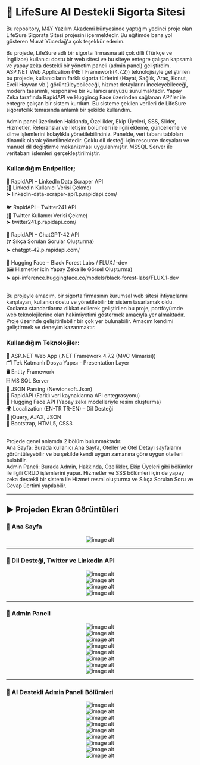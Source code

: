 # 🚀 LifeSure AI Destekli Sigorta Sitesi
Bu repository, M&Y Yazılım Akademi bünyesinde yaptığım yedinci proje olan LifeSure Sigorata Sitesi projesini içermektedir. Bu eğitimde bana yol gösteren Murat Yücedağ'a çok teşekkür ederim.

Bu projede, LifeSure adlı bir sigorta firmasına ait çok dilli (Türkçe ve İngilizce) kullanıcı dostu bir web sitesi ve bu siteye entegre çalışan kapsamlı ve yapay zeka destekli bir yönetim paneli (admin panel) geliştirdim. ASP.NET Web Application (NET Framework(4.7.2)) teknolojisiyle geliştirilen bu projede, kullanıcıların farklı sigorta türlerini (Hayat, Sağlık, Araç, Konut, Evcil Hayvan vb.) görüntüleyebileceği, hizmet detaylarını inceleyebileceği, modern tasarımlı, responsive bir kullanıcı arayüzü sunulmaktadır. Yapay Zeka tarafında RapidAPI ve Huggincg Face üzerinden sağlanan API'ler ile entegre çalışan bir sistem kurdum. Bu sisteme çekilen verileri de LifeSure sigoratcılık temasında anlamlı bir şekilde kullandım.

Admin panel üzerinden Hakkında, Özellikler, Ekip Üyeleri, SSS, Slider, Hizmetler, Referanslar ve İletişim bölümleri ile ilgili ekleme, güncelleme ve silme işlemlerini kolaylıkla yönetilebilirsiniz. Panelde, veri tabanı tabloları dinamik olarak yönetilmektedir. Çoklu dil desteği için resource dosyaları ve manuel dil değiştirme mekanizması uygulanmıştır. MSSQL Server ile veritabanı işlemleri gerçekleştirilmiştir.

### Kullandığım Endpoitler;<br>
🔗 RapidAPI – LinkedIn Data Scraper API<br>
(👤 LinkedIn Kullanıcı Verisi Çekme)<br>
➤ linkedin-data-scraper-api1.p.rapidapi.com/<br>
<br>
🐦 RapidAPI – Twitter241 API<br>
(🧾 Twitter Kullanıcı Verisi Çekme)<br>
➤ twitter241.p.rapidapi.com/<br>
<br>
💬 RapidAPI – ChatGPT-42 API<br>
(❓ Sıkça Sorulan Sorular Oluşturma)<br>
➤ chatgpt-42.p.rapidapi.com/<br>
<br>
🎨 Hugging Face – Black Forest Labs / FLUX.1-dev<br>
(🖼️ Hizmetler için Yapay Zeka ile Görsel Oluşturma)<br>
➤ api-inference.huggingface.co/models/black-forest-labs/FLUX.1-dev<br><br>

Bu projeyle amacım, bir sigorta firmasının kurumsal web sitesi ihtiyaçlarını karşılayan, kullanıcı dostu ve yönetilebilir bir sistem tasarlamak oldu. Kodlama standartlarına dikkat edilerek geliştirilen bu proje, portföyümde web teknolojilerine olan hakimiyetimi göstermek amacıyla yer almaktadır. Proje üzerinde gelişitirilebilir bir çok yer bulunabilir. Amacım kendimi geliştirmek ve deneyim kazanmaktır.<br>

###  Kullandığım Teknolojiler:<br>
🧠 ASP.NET Web App (.NET Framework 4.7.2 (MVC Mimarisi))<br>
🗂️ Tek Katmanlı Dosya Yapısı - Presentation Layer<br>
🛢️ Entity Framework<br>
🗄️ MS SQL Server<br>
💾 JSON Parsing (Newtonsoft.Json)<br>
🔗 RapidAPI (Farklı veri kaynaklarına API entegrasyonu)<br>
🤖 Hugging Face API (Yapay zeka modelleriyle resim oluşturma)<br>
🌍 Localization (EN-TR TR-EN) – Dil Desteği<br>
🧩 jQuery, AJAX, JSON<br>
🎨 Bootstrap, HTML5, CSS3<br><br>

Projede genel anlamda 2 bölüm bulunmaktadır.<br>
Ana Sayfa: Burada kullanıcı Ana Sayfa, Oteller ve Otel Detayı sayfalarını görüntüleyebilir ve bu şekilde kendi uygun zamanına göre uygun otelleri bulabilir.<br>
Admin Paneli: Burada Admin, Hakkında, Özellikler, Ekip Üyeleri gibi bölümler ile ilgili CRUD işlemlerini yapar. Hizmetler ve SSS bölümleri için de yapay zeka destekli bir sistem ile Hizmet resmi oluşturma ve Sıkça Sorulan Soru ve Cevap üertimi yapılabilir.

---

## :arrow_forward: Projeden Ekran Görüntüleri

### :triangular_flag_on_post: Ana Sayfa
<div align="center">
  <img src="https://github.com/melihcolak0/LifeSureMVC/blob/0014dca4b043c2e06433f2f84f59481dacc9a202/ss/localhost_44303_Default_Index%20(1).png" alt="image alt">
</div>

---

### :triangular_flag_on_post: Dil Desteği, Twitter ve Linkedin API
<div align="center">
  <img src="https://github.com/melihcolak0/LifeSureMVC/blob/0014dca4b043c2e06433f2f84f59481dacc9a202/ss/localhost_44303_Default_Index.png" alt="image alt">
</div>
<div align="center">
  <img src="https://github.com/melihcolak0/LifeSureMVC/blob/0014dca4b043c2e06433f2f84f59481dacc9a202/ss/localhost_44303_Default_Index%20(2).png" alt="image alt">
</div>
<div align="center">
  <img src="https://github.com/melihcolak0/LifeSureMVC/blob/0014dca4b043c2e06433f2f84f59481dacc9a202/ss/Ekran%20g%C3%B6r%C3%BCnt%C3%BCs%C3%BC%202025-07-22%20163532.png" alt="image alt">
</div>
<div align="center">
  <img src="https://github.com/melihcolak0/LifeSureMVC/blob/0014dca4b043c2e06433f2f84f59481dacc9a202/ss/Ekran%20g%C3%B6r%C3%BCnt%C3%BCs%C3%BC%202025-07-22%20163930.png" alt="image alt">
</div>

---

### :triangular_flag_on_post: Admin Paneli
<div align="center">
  <img src="https://github.com/melihcolak0/LifeSureMVC/blob/0014dca4b043c2e06433f2f84f59481dacc9a202/ss/localhost_44303_About_Index.png" alt="image alt">
</div>
<div align="center">
  <img src="https://github.com/melihcolak0/LifeSureMVC/blob/0014dca4b043c2e06433f2f84f59481dacc9a202/ss/localhost_44303_Feature_Index.png" alt="image alt">
</div>
<div align="center">
  <img src="https://github.com/melihcolak0/LifeSureMVC/blob/0014dca4b043c2e06433f2f84f59481dacc9a202/ss/localhost_44303_Feature_CreateFeature.png" alt="image alt">
</div>
<div align="center">
  <img src="https://github.com/melihcolak0/LifeSureMVC/blob/0014dca4b043c2e06433f2f84f59481dacc9a202/ss/localhost_44303_Feature_UpdateFeature_1.png" alt="image alt">
</div>
<div align="center">
  <img src="https://github.com/melihcolak0/LifeSureMVC/blob/0014dca4b043c2e06433f2f84f59481dacc9a202/ss/localhost_44303_Member_Index.png" alt="image alt">
</div>
<div align="center">
  <img src="https://github.com/melihcolak0/LifeSureMVC/blob/0014dca4b043c2e06433f2f84f59481dacc9a202/ss/localhost_44303_Slider_Index.png" alt="image alt">
</div>
<div align="center">
  <img src="https://github.com/melihcolak0/LifeSureMVC/blob/0014dca4b043c2e06433f2f84f59481dacc9a202/ss/localhost_44303_Testimonial_Index.png" alt="image alt">
</div>
<div align="center">
  <img src="https://github.com/melihcolak0/LifeSureMVC/blob/0014dca4b043c2e06433f2f84f59481dacc9a202/ss/localhost_44303_Contact_Index.png" alt="image alt">
</div>

---

### :triangular_flag_on_post: AI Destekli Admin Paneli Bölümleri
<div align="center">
  <img src="https://github.com/melihcolak0/LifeSureMVC/blob/0014dca4b043c2e06433f2f84f59481dacc9a202/ss/localhost_44303_Faq_Index%20(1).png" alt="image alt">
</div>
<div align="center">
  <img src="https://github.com/melihcolak0/LifeSureMVC/blob/0014dca4b043c2e06433f2f84f59481dacc9a202/ss/localhost_44303_Faq_CreateFaq%20(13).png" alt="image alt">
</div>
<div align="center">
  <img src="https://github.com/melihcolak0/LifeSureMVC/blob/0014dca4b043c2e06433f2f84f59481dacc9a202/ss/localhost_44303_Faq_CreateFaq%20(24).png" alt="image alt">
</div>
<div align="center">
  <img src="https://github.com/melihcolak0/LifeSureMVC/blob/0014dca4b043c2e06433f2f84f59481dacc9a202/ss/localhost_44303_Faq_CreateFaq%20(26).png" alt="image alt">
</div>
<div align="center">
  <img src="https://github.com/melihcolak0/LifeSureMVC/blob/0014dca4b043c2e06433f2f84f59481dacc9a202/ss/localhost_44303_Faq_CreateFaq%20(28).png" alt="image alt">
</div>
<div align="center">
  <img src="https://github.com/melihcolak0/LifeSureMVC/blob/0014dca4b043c2e06433f2f84f59481dacc9a202/ss/localhost_44303_Service_Index.png" alt="image alt">
</div>
<div align="center">
  <img src="https://github.com/melihcolak0/LifeSureMVC/blob/0014dca4b043c2e06433f2f84f59481dacc9a202/ss/localhost_44303_Service_CreateService%20(2).png" alt="image alt">
</div>
<div align="center">
  <img src="https://github.com/melihcolak0/LifeSureMVC/blob/0014dca4b043c2e06433f2f84f59481dacc9a202/ss/localhost_44303_Service_CreateService%20(9).png" alt="image alt">
</div>
<div align="center">
  <img src="https://github.com/melihcolak0/LifeSureMVC/blob/0014dca4b043c2e06433f2f84f59481dacc9a202/ss/localhost_44303_Service_CreateService%20(11).png" alt="image alt">
</div>
